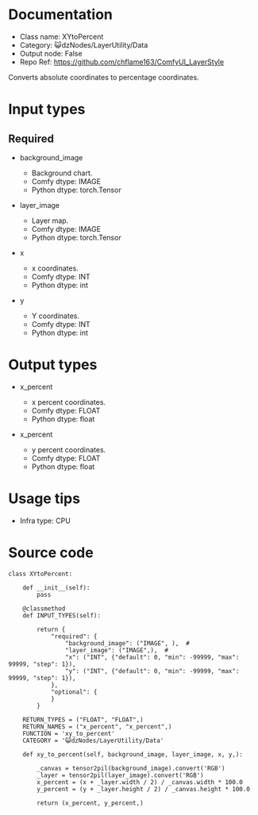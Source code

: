 # Documentation
- Class name: XYtoPercent
- Category: 😺dzNodes/LayerUtility/Data
- Output node: False
- Repo Ref: https://github.com/chflame163/ComfyUI_LayerStyle

Converts absolute coordinates to percentage coordinates.


# Input types

## Required


- background_image
    - Background chart.
    - Comfy dtype: IMAGE
    - Python dtype: torch.Tensor

- layer_image
    - Layer map.
    - Comfy dtype: IMAGE
    - Python dtype: torch.Tensor

- x
    - x coordinates.
    - Comfy dtype: INT
    - Python dtype: int

- y
    - Y coordinates.
    - Comfy dtype: INT
    - Python dtype: int

# Output types

- x_percent
    - x percent coordinates.
    - Comfy dtype: FLOAT
    - Python dtype: float   

- x_percent
    - y percent coordinates.
    - Comfy dtype: FLOAT
    - Python dtype: float


# Usage tips
- Infra type: CPU

# Source code
```
class XYtoPercent:

    def __init__(self):
        pass

    @classmethod
    def INPUT_TYPES(self):

        return {
            "required": {
                "background_image": ("IMAGE", ),  #
                "layer_image": ("IMAGE",),  #
                "x": ("INT", {"default": 0, "min": -99999, "max": 99999, "step": 1}),
                "y": ("INT", {"default": 0, "min": -99999, "max": 99999, "step": 1}),
            },
            "optional": {
            }
        }

    RETURN_TYPES = ("FLOAT", "FLOAT",)
    RETURN_NAMES = ("x_percent", "x_percent",)
    FUNCTION = 'xy_to_percent'
    CATEGORY = '😺dzNodes/LayerUtility/Data'

    def xy_to_percent(self, background_image, layer_image, x, y,):

        _canvas = tensor2pil(background_image).convert('RGB')
        _layer = tensor2pil(layer_image).convert('RGB')
        x_percent = (x + _layer.width / 2) / _canvas.width * 100.0
        y_percent = (y + _layer.height / 2) / _canvas.height * 100.0

        return (x_percent, y_percent,)
```